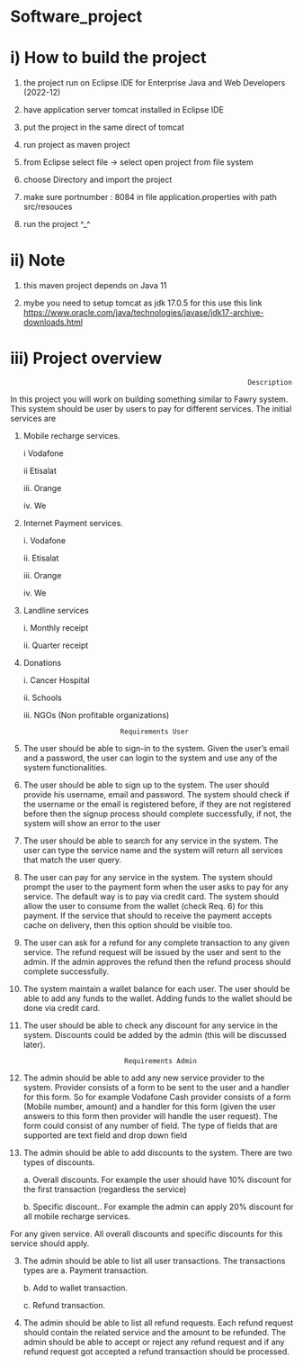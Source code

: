 # Software_project

 # i) How to build the project

1) the project run on Eclipse IDE for Enterprise Java and Web Developers (2022-12)

2) have application server tomcat installed in Eclipse IDE

3) put the project in the same direct of tomcat

4) run project as maven project 

5) from Eclipse select file -> select open project from file system

6) choose Directory and import the project

7) make sure portnumber : 8084 in file application.properties with path src/resouces

8) run the project ^_^

 
# ii) Note
1) this maven project depends on Java 11

1) mybe you need to setup tomcat as jdk 17.0.5 for this use this link https://www.oracle.com/java/technologies/javase/jdk17-archive-downloads.html


# iii) Project overview

                                                               Description

In this project you will work on building something similar to Fawry system. This system should be user by users to pay for different services.
The initial services are
1) Mobile recharge services.

    i Vodafone

    ii Etisalat

    iii. Orange

    iv. We

2) Internet Payment services.

    i. Vodafone

    ii. Etisalat

    iii. Orange

    iv. We

3) Landline services

    i. Monthly receipt

    ii. Quarter receipt 

4) Donations

    i. Cancer Hospital

    ii. Schools

    iii. NGOs (Non profitable organizations)

                               Requirements User
1) The user should be able to sign-in to the system. Given the user’s email and a
password, the user can login to the system and use any of the system functionalities.

2) The user should be able to sign up to the system. The user should provide his
username, email and password. The system should check if the username or the email
is registered before, if they are not registered before then the signup process should
complete successfully, if not, the system will show an error to the user

3) The user should be able to search for any service in the system. The user can type the
service name and the system will return all services that match the user query.

4) The user can pay for any service in the system. The system should prompt the user to
the payment form when the user asks to pay for any service. The default way is to pay
via credit card. The system should allow the user to consume from the wallet (check
Req. 6) for this payment. If the service that should to receive the payment accepts cache
on delivery, then this option should be visible too.

5) The user can ask for a refund for any complete transaction to any given service. The
refund request will be issued by the user and sent to the admin. If the admin approves
the refund then the refund process should complete successfully.

6) The system maintain a wallet balance for each user. The user should be able to add any
funds to the wallet. Adding funds to the wallet should be done via credit card.

7) The user should be able to check any discount for any service in the system. Discounts
could be added by the admin (this will be discussed later).

                                Requirements Admin
1) The admin should be able to add any new service provider to the system. Provider
consists of a form to be sent to the user and a handler for this form. So for example
Vodafone Cash provider consists of a form (Mobile number, amount) and a handler for
this form (given the user answers to this form then provider will handle the user request).
The form could consist of any number of field. The type of fields that are supported are
text field and drop down field

2) The admin should be able to add discounts to the system. There are two types of discounts.

    a. Overall discounts. For example the user should have 10% discount for the first
    transaction (regardless the service)

    b. Specific discount.. For example the admin can apply 20% discount for all mobile
    recharge services.

For any given service. All overall discounts and specific discounts for this service should
apply.

3) The admin should be able to list all user transactions. The transactions types are
    a. Payment transaction.

    b. Add to wallet transaction.

    c. Refund transaction.

4) The admin should be able to list all refund requests. Each refund request should contain the related service and the amount to be refunded.
The admin should be able to accept or reject any refund request and if any refund request got accepted a refund transaction
should be processed.






